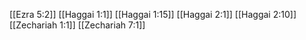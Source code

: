 [[Ezra 5:2]]
[[Haggai 1:1]]
[[Haggai 1:15]]
[[Haggai 2:1]]
[[Haggai 2:10]]
[[Zechariah 1:1]]
[[Zechariah 7:1]]
